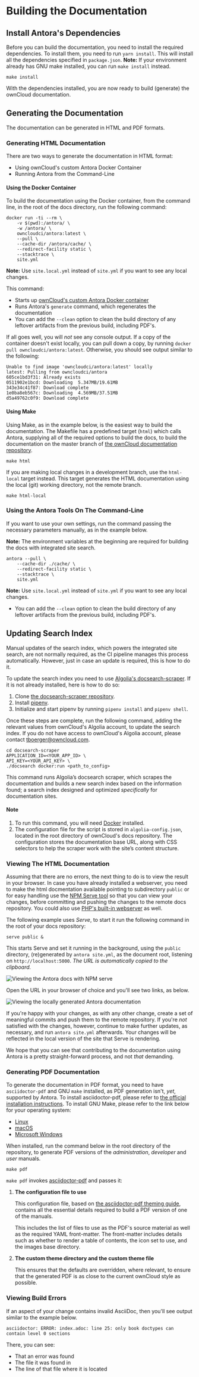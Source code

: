 # Building the Documentation

## Install Antora's Dependencies

Before you can build the documentation, you need to install the required dependencies.
To install them, you need to run `yarn install`.
This will install all the dependencies specified in `package.json`.
**Note:** If your environment already has GNU make installed, you can run `make install` instead.

```console
make install
```

With the dependencies installed, you are now ready to build (generate) the ownCloud documentation.

## Generating the Documentation

The documentation can be generated in HTML and PDF formats.

### Generating HTML Documentation

There are two ways to generate the documentation in HTML format:

- Using ownCloud's custom Antora Docker Container
- Running Antora from the Command-Line

#### Using the Docker Container

To build the documentation using the Docker container, from the command line, in the root of the docs directory, run the following command:

```
docker run -ti --rm \
    -v $(pwd):/antora/ \
    -w /antora/ \
    owncloudci/antora:latest \
    --pull \
    --cache-dir /antora/cache/ \
    --redirect-facility static \
    --stacktrace \
    site.yml
```

**Note:** Use `site.local.yml` instead of `site.yml` if you want to see any local changes.

This command:

- Starts up [ownCloud's custom Antora Docker container](https://hub.docker.com/r/owncloudci/antora/)
- Runs Antora's `generate` command, which regenerates the documentation
- You can add the `--clean` option to clean the build directory of any leftover artifacts from the previous build, including PDF's.

If all goes well, you will _not_ see any console output.
If a copy of the container doesn't exist locally, you can pull down a copy, by running `docker pull owncloudci/antora:latest`.
Otherwise, you should see output similar to the following:

```console
Unable to find image 'owncloudci/antora:latest' locally
latest: Pulling from owncloudci/antora
605ce1bd3f31: Already exists
0511902e1bcd: Downloading  5.347MB/19.61MB
343e34c41f87: Download complete
1e0ba8eb567c: Downloading  4.569MB/37.51MB
d5a49762c0f9: Download complete
```

#### Using Make

Using Make, as in the example below, is the easiest way to build the documentation.
The Makefile has a predefined target (`html`) which calls Antora, supplying all of the required options to build the docs, to build the documentation on the master branch of [the ownCloud documentation repository](https://github.com/owncloud/docs).

```
make html
```

If you are making local changes in a development branch, use the `html-local` target instead.
This target generates the HTML documentation using the local (git) working directory, not the remote branch.

```console
make html-local
```

### Using the Antora Tools On The Command-Line

If you want to use your own settings, run the command passing the necessary parameters manually, as in the example below.

**Note:** The environment variables at the beginning are required for building the docs with integrated site search.

```
antora --pull \
    --cache-dir ./cache/ \
    --redirect-facility static \
    --stacktrace \
    site.yml
```

**Note:** Use `site.local.yml` instead of `site.yml` if you want to see any local changes.

- You can add the `--clean` option to clean the build directory of any leftover artifacts from the previous build, including PDF's.

## Updating Search Index

Manual updates of the search index, which powers the integrated site search, are not normally required, as the CI pipeline manages this process automatically.
However, just in case an update is required, this is how to do it.

To update the search index you need to use [Algolia's docsearch-scraper](https://github.com/algolia/docsearch-scraper).
If it is not already installed, here is how to do so:

1. Clone [the docsearch-scraper repository](https://github.com/algolia/docsearch-scraper).
2. Install [pipenv](https://pipenv.readthedocs.io/en/latest/install/#installing-pipenv).
3. Initialize and start pipenv by running `pipenv install` and `pipenv shell`.

Once these steps are complete, run the following command, adding the relevant values from ownCloud's Algolia account, to update the search index.
If you do not have access to ownCloud's Algolia account, please contact tboerger@owncloud.com.

```
cd docsearch-scraper
APPLICATION_ID=<YOUR_APP_ID> \
API_KEY=<YOUR_API_KEY> \
./docsearch docker:run <path_to_config>
```

This command runs Algolia’s docsearch scraper, which scrapes the documentation and builds a new search index based on the information found; a search index designed and optimized *specifically* for documentation sites.

#### Note

1. To run this command, you will need [Docker](https://docs.docker.com/) installed.
2. The configuration file for the script is stored in `algolia-config.json`, located in the root directory of ownCloud's docs repository.
The configuration stores the documentation base URL, along with CSS selectors to help the scraper work with the site’s content structure.

### Viewing The HTML Documentation

Assuming that there are no errors, the next thing to do is to view the result in your browser.
In case you have already installed a webserver, you need to make the html docmentation
available pointing to subdirectory `public`
or for easy handling use the [NPM Serve tool](https://www.npmjs.com/package/serve) so that you can view your changes,
before committing and pushing the changes to the remote docs repository.
You could also use [PHP's built-in webserver](https://secure.php.net/manual/en/features.commandline.webserver.php) as well.

The following example uses *Serve*, to start it run the following command in the root of your docs repository:

```
serve public &
```

This starts Serve and set it running in the background, using the `public` directory, (re)generated by `antora site.yml`, as the document root, listening on `http://localhost:5000`.
_The URL is automatically copied to the clipboard._

![Viewing the Antora docs with NPM serve](./images/viewing-the-antora-docs-with-npm-serve.png)

Open the URL in your browser of choice and you'll see two links, as below.

![Viewing the locally generated Antora documentation](./images/viewing-the-locally-generated-antora-documentation.png)

If you're happy with your changes, as with any other change, create a set of meaningful commits and push them to the remote repository.
If you're _not_ satisfied with the changes, however, continue to make further updates, as necessary, and run `antora site.yml` afterwards.
Your changes will be reflected in the local version of the site that Serve is rendering.

We hope that you can see that contributing to the documentation using Antora is a pretty straight-forward process, and not _that_ demanding.

### Generating PDF Documentation

To generate the documentation in PDF format, you need to have `asciidoctor-pdf` and GNU `make` installed, as PDF generation isn't, _yet_, supported by Antora.
To install asciidoctor-pdf, please refer to [the official installation instructions](https://asciidoctor.org/docs/asciidoctor-pdf/).
To install GNU Make, please refer to the link below for your operating system:

- [Linux](https://www.cyberciti.biz/faq/howto-installing-gnu-c-compiler-development-environment-on-ubuntu/)
- [macOS](http://brewformulas.org/Make)
- [Microsoft Windows](http://gnuwin32.sourceforge.net/install.html)

When installed, run the command below in the root directory of the repository, to generate PDF versions of the _administration_, _developer_ and _user_ manuals.

```console
make pdf
```

`make pdf` invokes [asciidoctor-pdf](https://github.com/asciidoctor/asciidoctor-pdf) and passes it:

1. **The configuration file to use**

    This configuration file, based on [the asciidoctor-pdf theming guide](https://github.com/asciidoctor/asciidoctor-pdf/blob/master/docs/theming-guide.adoc), contains all the essential details required to build a PDF version of one of the manuals.

    This includes the list of files to use as the PDF's source material as well as the required YAML front-matter. The front-matter includes details such as whether to render a table of contents, the icon set to use, and the images base directory.

2. **The custom theme directory and the custom theme file**

    This ensures that the defaults are overridden, where relevant, to ensure that the generated PDF is as close to the current ownCloud style as possible.

### Viewing Build Errors

If an aspect of your change contains invalid AsciiDoc, then you'll see output similar to the example below.

```console
asciidoctor: ERROR: index.adoc: line 25: only book doctypes can contain level 0 sections
```

There, you can see:

- That an error was found
- The file it was found in
- The line of that file where it is located
